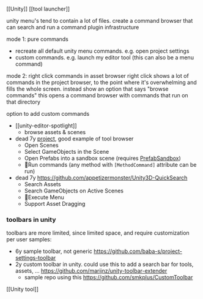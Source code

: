 [[Unity]] 
 [[tool launcher]]

unity menu's tend to contain a lot of files.
create a command browser that can search and run a command
plugin infrastructure

mode 1: pure commands
- recreate all default unity menu commands. e.g. open project settings
- custom commands. e.g. launch my editor tool (this can also be a menu command)

mode 2: right click commands in asset browser
right click shows a lot of commands in the project browser, to the point where it's overwhelming and fills the whole screen.
instead show an option that says "browse commands"
this opens a command browser with commands that run on that directory

option to add custom commands

- [[unity-editor-spotlight]]
	- browse assets & scenes
- dead 7y  [project](https://github.com/DarrenTsung/DTCommandPalette), good example of tool browser
	- Open Scenes
	- Select GameObjects in the Scene
	- Open Prefabs into a sandbox scene (requires [PrefabSandbox](https://github.com/DarrenTsung/DTPrefabSandbox))
	- 💖Run commands (any method with `[MethodCommand]` attribute can be run)
- dead 7y https://github.com/appetizermonster/Unity3D-QuickSearch
	- Search Assets
	- Search GameObjects on Active Scenes
	- 💖Execute Menu
	- Support Asset Dragging

### toolbars in unity
toolbars are more limited, since limited space, and require customization per user
samples:
- 6y sample toolbar, not generic https://github.com/baba-s/project-settings-toolbar
- 2y custom toolbar in unity. could use this to add a search bar for tools, assets, ... https://github.com/marijnz/unity-toolbar-extender
	- sample repo using this https://github.com/smkplus/CustomToolbar

[[Unity tool]]